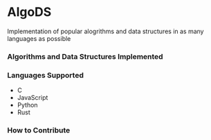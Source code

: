 # AlgoDS
Implementation of popular alogrithms and data structures in as many languages as possible


### Algorithms and Data Structures Implemented



### Languages Supported
- C
- JavaScript
- Python
- Rust


### How to Contribute
